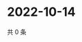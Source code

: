 # 2022-10-14

共 0 条

<!-- BEGIN WEIBO -->
<!-- 最后更新时间 Fri Oct 14 2022 14:39:57 GMT+0800 (China Standard Time) -->

<!-- END WEIBO -->
